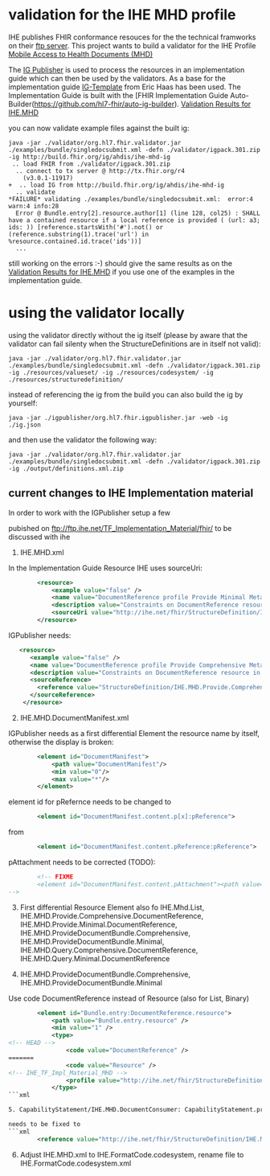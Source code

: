 # validation for the IHE MHD profile

IHE publishes FHIR conformance resouces for the the technical framworks on their [ftp server](ftp://ftp.ihe.net/TF_Implementation_Material/fhir/).
This project wants to build a validator for the IHE Profile [Mobile Access to Health Documents (MHD)](https://www.ihe.net/uploadedFiles/Documents/ITI/IHE_ITI_Suppl_MHD.pdf)

The [IG Publisher](http://wiki.hl7.org/index.php?title=IG_Publisher_Documentation) is used to process the resources in an implementation guide which can then be used by the validators. As a base for the implementation guide [IG-Template](https://github.com/Healthedata1) from Eric Haas has been used. The Implementation Guide is built with the [FHIR Implementation Guide Auto-Builder(https://github.com/hl7-fhir/auto-ig-builder). [Validation Results for IHE.MHD](http://build.fhir.org/ig/ahdis/ihe-mhd-ig/qa.htm)

you can now validate example files against the built ig:
```
java -jar ./validator/org.hl7.fhir.validator.jar ./examples/bundle/singledocsubmit.xml -defn ./validator/igpack.301.zip -ig http://build.fhir.org/ig/ahdis/ihe-mhd-ig
 .. load FHIR from ./validator/igpack.301.zip
  .. connect to tx server @ http://tx.fhir.org/r4
    (v3.0.1-11917)
+  .. load IG from http://build.fhir.org/ig/ahdis/ihe-mhd-ig
  .. validate
*FAILURE* validating ./examples/bundle/singledocsubmit.xml:  error:4 warn:4 info:28
  Error @ Bundle.entry[2].resource.author[1] (line 128, col25) : SHALL have a contained resource if a local reference is provided ( (url: a3; ids: )) [reference.startsWith('#').not() or (reference.substring(1).trace('url') in %resource.contained.id.trace('ids'))]
  ...
```
still working on the errors :-) should give the same results as on the [Validation Results for IHE.MHD](http://build.fhir.org/ig/ahdis/ihe-mhd-ig/qa.htm) if you use one of the examples in the implementation guide.

# using the validator locally

using the validator directly without the ig itself (please by aware that the validator can fail silenty when the StructureDefinitions are in itself not valid):

```
java -jar ./validator/org.hl7.fhir.validator.jar ./examples/bundle/singledocsubmit.xml -defn ./validator/igpack.301.zip -ig ./resources/valueset/ -ig ./resources/codesystem/ -ig ./resources/structuredefinition/
```

instead of referencing the ig from the build you can also build the ig by yourself:

```
java -jar ./igpublisher/org.hl7.fhir.igpublisher.jar -web -ig ./ig.json
```
and then use the validator the following way:

```
java -jar ./validator/org.hl7.fhir.validator.jar ./examples/bundle/singledocsubmit.xml -defn ./validator/igpack.301.zip -ig ./output/definitions.xml.zip 
```

## current changes to IHE Implementation material 

In order to work with the IGPublisher setup a few 

pubished on ftp://ftp.ihe.net/TF_Implementation_Material/fhir/ to be discussed with ihe


1. IHE.MHD.xml

In the Implementation Guide Resource IHE uses sourceUri:

```xml
		<resource>
			<example value="false" />
			<name value="DocumentReference profile Provide Minimal Metadata" />
			<description value="Constraints on DocumentReference resource in a Provide with Minimal Metadata" />
			<sourceUri value="http://ihe.net/fhir/StructureDefinition/IHE.MHD.Provide.Minimal.DocumentReference" />
		</resource>
````

IGPublisher needs:

```xml
   <resource>
      <example value="false" />
      <name value="DocumentReference profile Provide Comprehensive Metadata (XDS on FHIR)" />
      <description value="Constraints on DocumentReference resource in a Provide with Comprehensive Metadata" />
      <sourceReference>
        <reference value="StructureDefinition/IHE.MHD.Provide.Comprehensive.DocumentReference" />
      </sourceReference>
    </resource>
```

2. IHE.MHD.DocumentManifest.xml

IGPublisher needs as a first differential Element the resource name by itself, otherwise the display is broken:

```xml
		<element id="DocumentManifest">
			<path value="DocumentManifest"/>
			<min value="0"/>
			<max value="*"/>
		</element>
```

element id for pRefernce needs to be changed to

```xml
		<element id="DocumentManifest.content.p[x]:pReference">
```

from 
```xml
		<element id="DocumentManifest.content.pReference:pReference">
```
pAttachment needs to be corrected (TODO):

```xml
		<!-- FIXME		
		<element id="DocumentManifest.content.pAttachment"><path value="DocumentManifest.content.pAttachment" /><comment value="These HL7 FHIR STU3 elements are not used in XDS, therefore would not be present. Document Consumers should be robust to these elements holding values." /><max value="0" /></element>
-->
```

3. First differential Resource Element also fo IHE.Mhd.List, IHE.MHD.Provide.Comprehensive.DocumentReference, IHE.MHD.Provide.Minimal.DocumentReference, IHE.MHD.ProvideDocumentBundle.Comprehensive, IHE.MHD.ProvideDocumentBundle.Minimal, IHE.MHD.Query.Comprehensive.DocumentReference, IHE.MHD.Query.Minimal.DocumentReference

4. IHE.MHD.ProvideDocumentBundle.Comprehensive, IHE.MHD.ProvideDocumentBundle.Minimal

Use code DocumentReference instead of Resource (also for List, Binary)
```xml
		<element id="Bundle.entry:DocumentReference.resource">
			<path value="Bundle.entry.resource" />
			<min value="1" />
			<type>
<!-- HEAD -->
				<code value="DocumentReference" />
=======
				<code value="Resource" />
<!-- IHE_TF_Impl_Material_MHD -->
				<profile value="http://ihe.net/fhir/StructureDefinition/IHE.MHD.Provide.Comprehensive.DocumentReference" />
			</type>
```xml

5. CapabilityStatement/IHE.MHD.DocumentConsumer: CapabilityStatement.profile[2]	error	Unable to resolve resource 'http://ihe.net/fhir/StructureDefinition/IHE.MHD.Query.Comprensive.DocumentReference'

needs to be fixed to
```xml
		<reference value="http://ihe.net/fhir/StructureDefinition/IHE.MHD.Query.Comprehensive.DocumentReference" />
```

6. Adjust IHE.MHD.xml to IHE.FormatCode.codesystem, rename file to IHE.FormatCode.codesystem.xml

    <resource>
      <example value="false" />
      <name value="IHE FormatCode CodeSystem" />
      <description value="IHE FormatCode CodeSystem" />
      <sourceReference>
        <reference value="CodeSystem/IHE.FormatCode.codesystem" />
      </sourceReference>
    </resource>